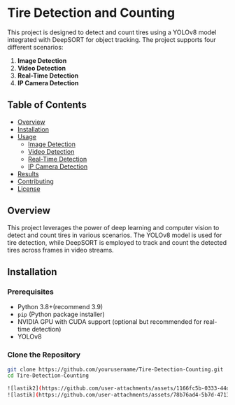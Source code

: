 # Tire Detection and Counting

This project is designed to detect and count tires using a YOLOv8 model integrated with DeepSORT for object tracking. The project supports four different scenarios:

1. **Image Detection**
2. **Video Detection**
3. **Real-Time Detection**
4. **IP Camera Detection**

## Table of Contents

- [Overview](#overview)
- [Installation](#installation)
- [Usage](#usage)
  - [Image Detection](#image-detection)
  - [Video Detection](#video-detection)
  - [Real-Time Detection](#real-time-detection)
  - [IP Camera Detection](#ip-camera-detection)
- [Results](#results)
- [Contributing](#contributing)
- [License](#license)

## Overview

This project leverages the power of deep learning and computer vision to detect and count tires in various scenarios. The YOLOv8 model is used for tire detection, while DeepSORT is employed to track and count the detected tires across frames in video streams.

## Installation

### Prerequisites

- Python 3.8+(recommend 3.9)
- `pip` (Python package installer)
- NVIDIA GPU with CUDA support (optional but recommended for real-time detection)
- YOLOv8

### Clone the Repository

```bash
git clone https://github.com/yourusername/Tire-Detection-Counting.git
cd Tire-Detection-Counting

![lastik2](https://github.com/user-attachments/assets/1166fc5b-0333-44d1-bcba-83369f4b08e2)
![lastik](https://github.com/user-attachments/assets/78b76ad4-5b7d-4713-8aa9-84fb44e37d06)




